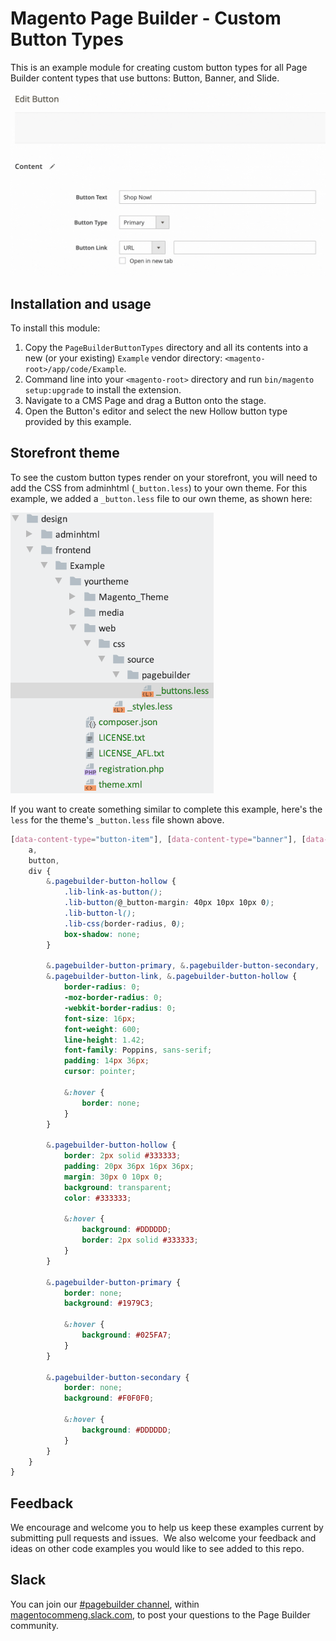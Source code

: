 # Magento Page Builder - Custom Button Types

This is an example module for creating custom button types for all Page Builder content types that use buttons: Button, Banner, and Slide.

![Custom Button Types](custom-button-types.gif "Custom Button Types")

## Installation and usage

To install this module:

1. Copy the `PageBuilderButtonTypes` directory and all its contents into a new (or your existing) `Example` vendor directory: `<magento-root>/app/code/Example`.
2. Command line into your `<magento-root>` directory and run `bin/magento setup:upgrade` to install the extension.
3. Navigate to a CMS Page and drag a Button onto the stage.
4. Open the Button's editor and select the new Hollow button type provided by this example.

## Storefront theme

To see the custom button types render on your storefront, you will need to add the CSS from adminhtml (`_button.less`) to your own theme. For this example, we added a `_button.less` file to our own theme, as shown here:

![Frontend Theme for button type](front-end-theme.png "Frontend Theme for Custom Button Types")

If you want to create something similar to complete this example, here's the `less` for the theme's `_button.less` file shown above.

```scss
[data-content-type="button-item"], [data-content-type="banner"], [data-content-type="slide"] {
    a,
    button,
    div {
        &.pagebuilder-button-hollow {
            .lib-link-as-button();
            .lib-button(@_button-margin: 40px 10px 10px 0);
            .lib-button-l();
            .lib-css(border-radius, 0);
            box-shadow: none;
        }

        &.pagebuilder-button-primary, &.pagebuilder-button-secondary,
        &.pagebuilder-button-link, &.pagebuilder-button-hollow {
            border-radius: 0;
            -moz-border-radius: 0;
            -webkit-border-radius: 0;
            font-size: 16px;
            font-weight: 600;
            line-height: 1.42;
            font-family: Poppins, sans-serif;
            padding: 14px 36px;
            cursor: pointer;

            &:hover {
                border: none;
            }
        }

        &.pagebuilder-button-hollow {
            border: 2px solid #333333;
            padding: 20px 36px 16px 36px;
            margin: 30px 0 10px 0;
            background: transparent;
            color: #333333;

            &:hover {
                background: #DDDDDD;
                border: 2px solid #333333;
            }
        }

        &.pagebuilder-button-primary {
            border: none;
            background: #1979C3;

            &:hover {
                background: #025FA7;
            }
        }

        &.pagebuilder-button-secondary {
            border: none;
            background: #F0F0F0;

            &:hover {
                background: #DDDDDD;
            }
        }
    }
}
```

## Feedback

We encourage and welcome you to help us keep these examples current by submitting pull requests and issues. 
We also welcome your feedback and ideas on other code examples you would like to see added to this repo. 

## Slack
You can join our [#pagebuilder channel](https://magentocommeng.slack.com/messages/CHB455HPF), within [magentocommeng.slack.com](https://magentocommeng.slack.com/), to post your questions to the Page Builder community.
